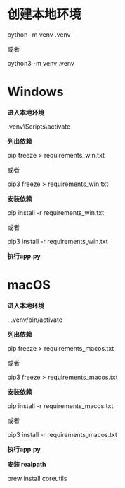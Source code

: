 # 创建本地环境

python -m venv .venv

或者

python3 -m venv .venv

# Windows

**进入本地环境**

.venv\Scripts\activate

**列出依赖**

pip freeze > requirements_win.txt

或者

pip3 freeze > requirements_win.txt

**安装依赖**

pip install -r requirements_win.txt

或者

pip3 install -r requirements_win.txt

**执行app.py**

# macOS

**进入本地环境**

. .venv/bin/activate

**列出依赖**

pip freeze > requirements_macos.txt

或者

pip3 freeze > requirements_macos.txt

**安装依赖**

pip install -r requirements_macos.txt

或者

pip3 install -r requirements_macos.txt

**执行app.py**

**安装 realpath**

brew install coreutils